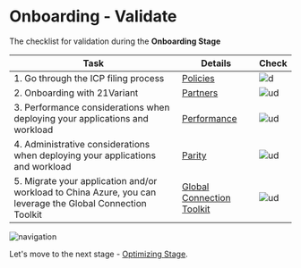 <properties
	pageTitle="Global Customer Playbook onboarding-validate "
	description="Global Customer Playbook onboarding-validate"
	services="global-customer-playbook"
	documentationCenter=""
	authors="jtong"
	manager="edwinc"
	editor=""
	tags="global-customer-playbook"/>

<tags
	ms.service="migration-lifecycle-onboarding"
	ms.workload=""
	ms.tgt_pltfrm=""
	ms.devlang="na"
	ms.topic="article"
	ms.date="11/21/2016"
	wacn.date="11/21/2016"
	wacn.lang="en" 
	ms.author="jtong"/>

# Onboarding - Validate

The checklist for validation during the **Onboarding Stage**

Task | Details | Check
------------ | ------------ | ------------
1. Go through the ICP filing process | [Policies](/solutions/global-customer/onboardng/guidance/policies/) | ![d](/solutions/global-customer/media/check-box.png)
2. Onboarding with 21Variant | [Partners](/solutions/global-customer/onboardng/guidance/partners/) | ![ud](/solutions/global-customer/media/empty-box.png)
3. Performance considerations when deploying your applications and workload | [Performance](/solutions/global-customer/onboardng/guidance/performance/) | ![ud](/solutions/global-customer/media/empty-box.png)
4. Administrative considerations when deploying your applications and workload | [Parity](/solutions/global-customer/onboardng/guidance/parity/) | ![ud](/solutions/global-customer/media/empty-box.png)
5. Migrate your application and/or workload to China Azure, you can leverage the Global Connection Toolkit | [Global Connection Toolkit](/solutions/global-customer/migration-assistant) | ![ud](/solutions/global-customer/media/empty-box.png)


![navigation](/solutions/global-customer/media/navigation.png)

Let's move to the next stage - [Optimizing Stage](/solutions/global-customer/optimizing/validate/).

 
